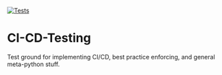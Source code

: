 [![Tests](https://github.com/dashdeckers/CI-CD-Testing/workflows/Tests/badge.svg)](https://github.com/dashdeckers/CI-CD-Testing/actions?workflow=Tests)

# CI-CD-Testing
Test ground for implementing CI/CD, best practice enforcing, and general meta-python stuff.
